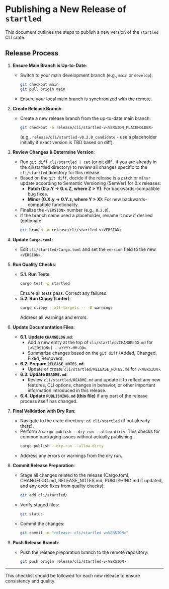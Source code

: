 # Publishing a New Release of `startled`

This document outlines the steps to publish a new version of the `startled` CLI crate.

## Release Process

1.  **Ensure Main Branch is Up-to-Date**:
    *   Switch to your main development branch (e.g., `main` or `develop`).
        ```bash
        git checkout main
        git pull origin main
        ```
    *   Ensure your local main branch is synchronized with the remote.

2.  **Create Release Branch**:
    *   Create a new release branch from the up-to-date main branch:
        ```bash
        git checkout -b release/cli/startled-v<VERSION_PLACEHOLDER> 
        ```
        (e.g., `release/cli/startled-v0.2.0_candidate` - use a placeholder initially if exact version is TBD based on diff).

3.  **Review Changes & Determine Version**:
    *   Run `git diff cli/startled | cat` (or git diff . if you are already in the cli/startled directory) to review all changes specific to the `cli/startled` directory for this release.
    *   Based on the `git diff`, decide if the release is a `patch` or `minor` update according to Semantic Versioning (SemVer) for 0.x releases:
        *   **Patch (0.x.Y -> 0.x.Z, where Z > Y)**: For backwards-compatible bug fixes.
        *   **Minor (0.X.y -> 0.Y.z, where Y > X)**: For new backwards-compatible functionality.
    *   Finalize the `<VERSION>` number (e.g., `0.2.0`).
    *   If the branch name used a placeholder, rename it now if desired (optional):
        ```bash
        git branch -m release/cli/startled-v<VERSION>
        ```

4.  **Update `Cargo.toml`**:
    *   Edit `cli/startled/Cargo.toml` and set the `version` field to the new `<VERSION>`.

5.  **Run Quality Checks**:
    *   **5.1. Run Tests**:
        ```bash
        cargo test -p startled
        ```
        Ensure all tests pass. Correct any failures.
    *   **5.2. Run Clippy (Linter)**:
        ```bash
        cargo clippy --all-targets -- -D warnings 
        ```
        Address all warnings and errors.

6.  **Update Documentation Files**:
    *   **6.1. Update `CHANGELOG.md`**:
        *   Add a new entry at the top of `cli/startled/CHANGELOG.md` for `[<VERSION>] - <YYYY-MM-DD>`.
        *   Summarize changes based on the `git diff` (Added, Changed, Fixed, Removed).
    *   **6.2. Prepare `RELEASE_NOTES.md`**:
        *   Update or create `cli/startled/RELEASE_NOTES.md` for `v<VERSION>`.
    *   **6.3. Update `README.md`**:
        *   Review `cli/startled/README.md` and update it to reflect any new features, CLI options, changes in behavior, or other important information introduced in this release.
    *   **6.4. Update `PUBLISHING.md` (this file)** if any part of the release process itself has changed.

7.  **Final Validation with Dry Run**:
    *   Navigate to the crate directory: `cd cli/startled` (if not already there).
    *   Perform a `cargo publish --dry-run --allow-dirty`. This checks for common packaging issues without actually publishing.
        ```bash
        cargo publish --dry-run --allow-dirty
        ```
    *   Address any errors or warnings from the dry run.

8.  **Commit Release Preparation**:
    *   Stage all changes related to the release (Cargo.toml, CHANGELOG.md, RELEASE_NOTES.md, PUBLISHING.md if updated, and any code fixes from quality checks):
        ```bash
        git add cli/startled/
        ```
    *   Verify staged files:
        ```bash
        git status
        ```
    *   Commit the changes:
        ```bash
        git commit -m "release: cli/startled v<VERSION>"
        ```

9.  **Push Release Branch**:
    *   Push the release preparation branch to the remote repository:
        ```bash
        git push origin release/cli/startled-v<VERSION>
        ```
---
This checklist should be followed for each new release to ensure consistency and quality. 
